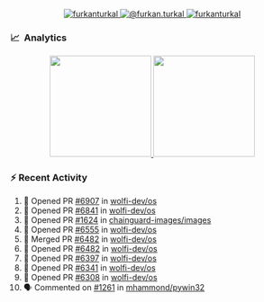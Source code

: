 <p align="center">
  <a href="https://linkedin.com/in/furkanturkal" target="blank">
    <img src="https://img.shields.io/badge/linkedin-%230077B5.svg?&style=for-the-badge&logo=linkedin&logoColor=white" alt="furkanturkal" />
  </a>
  <a href="https://medium.com/@furkan.turkal" target="blank">
    <img src="https://img.shields.io/badge/medium-%2312100E.svg?&style=for-the-badge&logo=medium&logoColor=white" alt="@furkan.turkal" />
  </a>
  <a href="https://twitter.com/furkanturkaI" target="blank">
    <img src="https://img.shields.io/badge/Twitter-1DA1F2?style=for-the-badge&logo=twitter&logoColor=white" alt="furkanturkaI" />
  </a>
</p>

### 📈 &nbsp;Analytics

<p align="center">
  <a href="https://coderstats.net/github/#Dentrax">
    <img height="180em" src="https://github-readme-stats-eight-theta.vercel.app/api?username=Dentrax&show_icons=true&theme=algolia&include_all_commits=true&count_private=true&line_height=26"/>
    <img height="180em" src="https://github-readme-stats-eight-theta.vercel.app/api/top-langs/?username=Dentrax&layout=compact&langs_count=8&theme=algolia&line_height=26"/>
  </a>
</p>

### :zap: Recent Activity

<!--START_SECTION:activity-->
1. 💪 Opened PR [#6907](https://github.com/wolfi-dev/os/pull/6907) in [wolfi-dev/os](https://github.com/wolfi-dev/os)
2. 💪 Opened PR [#6841](https://github.com/wolfi-dev/os/pull/6841) in [wolfi-dev/os](https://github.com/wolfi-dev/os)
3. 💪 Opened PR [#1624](https://github.com/chainguard-images/images/pull/1624) in [chainguard-images/images](https://github.com/chainguard-images/images)
4. 💪 Opened PR [#6555](https://github.com/wolfi-dev/os/pull/6555) in [wolfi-dev/os](https://github.com/wolfi-dev/os)
5. 🎉 Merged PR [#6482](https://github.com/wolfi-dev/os/pull/6482) in [wolfi-dev/os](https://github.com/wolfi-dev/os)
6. 💪 Opened PR [#6482](https://github.com/wolfi-dev/os/pull/6482) in [wolfi-dev/os](https://github.com/wolfi-dev/os)
7. 💪 Opened PR [#6397](https://github.com/wolfi-dev/os/pull/6397) in [wolfi-dev/os](https://github.com/wolfi-dev/os)
8. 💪 Opened PR [#6341](https://github.com/wolfi-dev/os/pull/6341) in [wolfi-dev/os](https://github.com/wolfi-dev/os)
9. 💪 Opened PR [#6308](https://github.com/wolfi-dev/os/pull/6308) in [wolfi-dev/os](https://github.com/wolfi-dev/os)
10. 🗣 Commented on [#1261](https://github.com/mhammond/pywin32/issues/1261#issuecomment-1748200147) in [mhammond/pywin32](https://github.com/mhammond/pywin32)
<!--END_SECTION:activity-->
